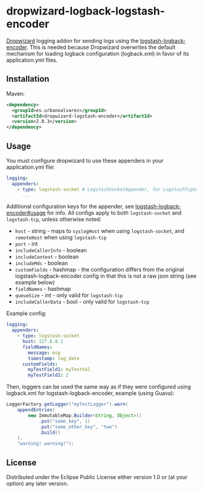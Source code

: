 # dropwizard-logback-logstash-encoder

[Dropwizard](http://dropwizard.io/) logging addon for sending logs using the [logstash-logback-encoder](https://github.com/logstash/logstash-logback-encoder). This is needed because Dropwizard overwrites the default mechanism for loading logback configuration (logback.xml) in favor of its application.yml files.

## Installation
Maven:
```xml
<dependency>
  <groupId>es.urbanoalvarez</groupId>
  <artifactId>dropwizard-logstash-encoder</artifactId>
  <version>2.0.3</version>
</dependency>
```

## Usage
You must configure dropwizard to use these appenders in your application.yml file:
```yml
logging:
  appenders:
    - type: logstash-socket # LogstashSocketAppender, for LogstashTcpSocketAppender use logstash-tcp
      ...
```

Additional configuration keys for the appender, see [logstash-logback-encoder#usage](https://github.com/logstash/logstash-logback-encoder/blob/master/README.md#usage) for info. All configs apply to both `logstash-socket` and `logstash-tcp`, unless otherwise noted:
* `host` - string - maps to `syslogHost` when using `logstash-socket`, and `remoteHost` when using `logstash-tcp`
* `port` - int
* `includeCallerInfo` - boolean
* `includeContext` - boolean
* `includeMdc` - boolean
* `customFields` - hashmap - the configuration differs from the original logstash-logback-encoder config in that this is not a raw json string (see example below)
* `fieldNames` - hashmap
* `queueSize` - int - only valid for `logstash-tcp`
* `includeCallerData` - bool - only valid for `logstash-tcp`

Example config:
```yaml
logging:
  appenders:
    - type: logstash-socket
      host: 127.0.0.1
      fieldNames:
        message: msg
        timestamp: log_date
      customFields:
        myTestField1: myTestVal
        myTestField2: 2
```

Then, loggers can be used the same way as if they were configured using logback.xml for logstash-logback-encoder, example (using Guava):
```java
LoggerFactory.getLogger("myTestLogger").warn(
	appendEntries(
		new ImmutableMap.Builder<String, Object>()
			.put("some_key", 1)
			.put("some_other_key", "two")
			.build()
	),
	"warning! warning!");
```
## License

Distributed under the Eclipse Public License either version 1.0 or (at
your option) any later version.
